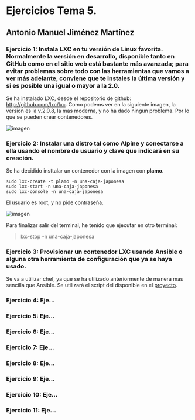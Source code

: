 # Ejercicios Tema 5.
## Antonio Manuel Jiménez Martínez
### **Ejercicio 1:** Instala LXC en tu versión de Linux favorita. Normalmente la versión en desarrollo, disponible tanto en GitHub como en el sitio web está bastante más avanzada; para evitar problemas sobre todo con las herramientas que vamos a ver más adelante, conviene que te instales la última versión y si es posible una igual o mayor a la 2.0.

Se ha instalado LXC, desde el repositorio de github: http://github.com/lxc/lxc.
Como podems ver en la siguiente imagen, la version es la v.2.0.8, la mas moderna, y no ha dado ningun problema. Por lo que se pueden crear contenedores.

![imagen](https://user-images.githubusercontent.com/6977775/35047352-f2093af0-fb99-11e7-9840-add16cb8ce72.png)

### **Ejercicio 2:** Instalar una distro tal como Alpine y conectarse a ella usando el nombre de usuario y clave que indicará en su creación.

Se ha decidido insttalar un contenedor con la imagen con __plamo__.

```bashls
sudo lxc-create -t plamo -n una-caja-japonesa
sudo lxc-start -n una-caja-japonesa 
sudo lxc-console -n una-caja-japonesa

```
El usuario es root, y no pide contraseña.

![imagen](https://user-images.githubusercontent.com/6977775/35053720-3344bbd2-fbab-11e7-8950-48d0257cf8ab.png)

Para finalizar salir del terminal, he tenido que ejecutar en otro terminal: 
> lxc-stop -n una-caja-japonesa


### **Ejercicio 3:** Provisionar un contenedor LXC usando Ansible o alguna otra herramienta de configuración que ya se haya usado.

Se va a utilizar chef, ya que se ha utilizado anteriormente de manera mas sencilla que Ansible. Se utilizará el script del disponible en el [proyecto](https://github.com/tonyESP/MII_CC_Proyecto/tree/master/provision/chef-solo/cookbooks).



### **Ejercicio 4:** Eje...
### **Ejercicio 5:** Eje...
### **Ejercicio 6:** Eje...
### **Ejercicio 7:** Eje...
### **Ejercicio 8:** Eje...
### **Ejercicio 9:** Eje...
### **Ejercicio 10:** Eje...
### **Ejercicio 11:** Eje...
